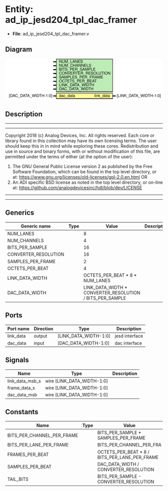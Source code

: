 # Entity: ad_ip_jesd204_tpl_dac_framer

- **File**: ad_ip_jesd204_tpl_dac_framer.v
## Diagram

![Diagram](ad_ip_jesd204_tpl_dac_framer.svg "Diagram")
## Description

***************************************************************************
 ***************************************************************************
 Copyright 2018 (c) Analog Devices, Inc. All rights reserved.
 Each core or library found in this collection may have its own licensing terms.
 The user should keep this in in mind while exploring these cores.
 Redistribution and use in source and binary forms,
 with or without modification of this file, are permitted under the terms of either
  (at the option of the user):
   1. The GNU General Public License version 2 as published by the
      Free Software Foundation, which can be found in the top level directory, or at:
 https://www.gnu.org/licenses/old-licenses/gpl-2.0.en.html
 OR
   2.  An ADI specific BSD license as noted in the top level directory, or on-line at:
 https://github.com/analogdevicesinc/hdl/blob/dev/LICENSE
 ***************************************************************************
 ***************************************************************************
 
## Generics

| Generic name         | Type | Value                                                    | Description |
| -------------------- | ---- | -------------------------------------------------------- | ----------- |
| NUM_LANES            |      | 8                                                        |             |
| NUM_CHANNELS         |      | 4                                                        |             |
| BITS_PER_SAMPLE      |      | 16                                                       |             |
| CONVERTER_RESOLUTION |      | 16                                                       |             |
| SAMPLES_PER_FRAME    |      | 2                                                        |             |
| OCTETS_PER_BEAT      |      | 4                                                        |             |
| LINK_DATA_WIDTH      |      | OCTETS_PER_BEAT * 8 * NUM_LANES                          |             |
| DAC_DATA_WIDTH       |      | LINK_DATA_WIDTH * CONVERTER_RESOLUTION / BITS_PER_SAMPLE |             |
## Ports

| Port name | Direction | Type                  | Description    |
| --------- | --------- | --------------------- | -------------- |
| link_data | output    | [LINK_DATA_WIDTH-1:0] | jesd interface |
| dac_data  | input     | [DAC_DATA_WIDTH-1:0]  | dac interface  |
## Signals

| Name            | Type                       | Description |
| --------------- | -------------------------- | ----------- |
| link_data_msb_s | wire [LINK_DATA_WIDTH-1:0] |             |
| frame_data_s    | wire [LINK_DATA_WIDTH-1:0] |             |
| dac_data_msb    | wire [LINK_DATA_WIDTH-1:0] |             |
## Constants

| Name                       | Type | Value                                         | Description |
| -------------------------- | ---- | --------------------------------------------- | ----------- |
| BITS_PER_CHANNEL_PER_FRAME |      | BITS_PER_SAMPLE * SAMPLES_PER_FRAME           |             |
| BITS_PER_LANE_PER_FRAME    |      | BITS_PER_CHANNEL_PER_FRA                      |             |
| FRAMES_PER_BEAT            |      | OCTETS_PER_BEAT * 8 / BITS_PER_LANE_PER_FRAME |             |
| SAMPLES_PER_BEAT           |      | DAC_DATA_WIDTH / CONVERTER_RESOLUTION         |             |
| TAIL_BITS                  |      | BITS_PER_SAMPLE - CONVERTER_RESOLUTION        |             |
